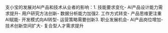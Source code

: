 支小宝的发展对AI产品和技术从业者的影响：1. 技能要求变化- AI产品设计能力需求提升- 用户研究方法创新- 数据分析能力加强2. 工作方式转变- 产品思维更注重AI赋能- 开发模式向AI转型- 运营策略需要创新3. 职业发展机会- AI产品岗位增加- 技术创新空间扩大- 复合型人才需求提升
